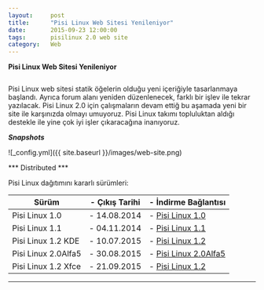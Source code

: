 ```yaml
---
layout:     post
title:      "Pisi Linux Web Sitesi Yenileniyor"
date:       2015-09-23 12:00:00
tags:       pisilinux 2.0 web site
category:   Web
---
```


**Pisi Linux Web Sitesi Yenileniyor**

```23 Eylül 2015 - Türkiye
```

Pisi Linux web sitesi statik öğelerin olduğu yeni içeriğiyle tasarlanmaya başlandı. Ayrıca forum alanı yeniden düzenlenecek, farklı bir işlev ile tekrar yazılacak. Pisi Linux 2.0 için çalışmaların devam ettiğ bu aşamada yeni bir site ile karşınızda olmayı umuyoruz. Pisi Linux takımı topluluktan aldığı destekle ile yine çok iyi işler çıkaracağına inanıyoruz.


***Snapshots***


![_config.yml]({{ site.baseurl }}/images/web-site.png)

*** Distributed ***

Pisi Linux dağıtımını kararlı sürümleri:

| Sürüm                  |- Çıkış Tarihi |- İndirme Bağlantısı |
|------------------------|---------------|---------------------|
| Pisi Linux 1.0         |- 14.08.2014   |- [Pisi Linux 1.0](http://sourceforge.net/projects/pisilinux/files/1.0/)|
| Pisi Linux 1.1         |- 04.11.2014   |- [Pisi Linux 1.1](http://sourceforge.net/projects/pisilinux/files/1.1/)|
| Pisi Linux 1.2 KDE     |- 10.07.2015   |- [Pisi Linux 1.2](http://sourceforge.net/projects/pisilinux/files/1.2/)|
| Pisi Linux 2.0Alfa5    |- 30.08.2015   |- [Pisi Linux 2.0Alfa5](http://openload.co/f/vuimrNgPjSE/Pisi-Linux-2.0-Alfa5-KDE5-KaraKedi-x86_64.iso)|
| Pisi Linux 1.2 Xfce    |- 21.09.2015   |- [Pisi Linux 1.2](http://openload.co/f/R6JeYpGW3BM/Pisi-Linux-1.2-XFCE-x86_64.iso)|


---